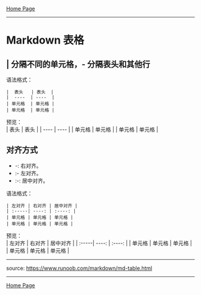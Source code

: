 [Home Page](https://longchengong.github.io)

---
# Markdown 表格

## | 分隔不同的单元格，- 分隔表头和其他行

语法格式：
```
|  表头   | 表头  |
|  ----  | ----  |
| 单元格  | 单元格 |
| 单元格  | 单元格 |
```

预览：  
|  表头   | 表头  |
|  ----  | ----  |
| 单元格  | 单元格 |
| 单元格  | 单元格 |

## 对齐方式
* -: 右对齐。
* :- 左对齐。
* :-: 居中对齐。

语法格式：
```
| 左对齐 | 右对齐 | 居中对齐 |
| :-----| ----: | :----: |
| 单元格 | 单元格 | 单元格 |
| 单元格 | 单元格 | 单元格 |
```

预览：  
| 左对齐 | 右对齐 | 居中对齐 |
| :-----| ----: | :----: |
| 单元格 | 单元格 | 单元格 |
| 单元格 | 单元格 | 单元格 |

---
source: <https://www.runoob.com/markdown/md-table.html>

---
[Home Page](https://longchengong.github.io)
